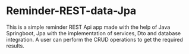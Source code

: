 # Reminder-REST-data-Jpa

This is a simple reminder REST Api app made with the help of Java Springboot, Jpa with the implementation of services, Dto and database integration. A user can perform the CRUD operations to get the required results.
